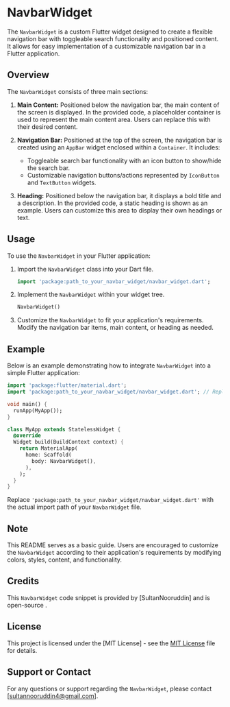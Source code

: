
# NavbarWidget

The `NavbarWidget` is a custom Flutter widget designed to create a flexible navigation bar with toggleable search functionality and positioned content. It allows for easy implementation of a customizable navigation bar in a Flutter application.

## Overview

The `NavbarWidget` consists of three main sections:

1. **Main Content:** Positioned below the navigation bar, the main content of the screen is displayed. In the provided code, a placeholder container is used to represent the main content area. Users can replace this with their desired content.

2. **Navigation Bar:** Positioned at the top of the screen, the navigation bar is created using an `AppBar` widget enclosed within a `Container`. It includes:
   - Toggleable search bar functionality with an icon button to show/hide the search bar.
   - Customizable navigation buttons/actions represented by `IconButton` and `TextButton` widgets.

3. **Heading:** Positioned below the navigation bar, it displays a bold title and a description. In the provided code, a static heading is shown as an example. Users can customize this area to display their own headings or text.

## Usage

To use the `NavbarWidget` in your Flutter application:

1. Import the `NavbarWidget` class into your Dart file.
   ```dart
   import 'package:path_to_your_navbar_widget/navbar_widget.dart';
   ```

2. Implement the `NavbarWidget` within your widget tree.
   ```dart
   NavbarWidget()
   ```

3. Customize the `NavbarWidget` to fit your application's requirements. Modify the navigation bar items, main content, or heading as needed.

## Example

Below is an example demonstrating how to integrate `NavbarWidget` into a simple Flutter application:

```dart
import 'package:flutter/material.dart';
import 'package:path_to_your_navbar_widget/navbar_widget.dart'; // Replace with the correct import path

void main() {
  runApp(MyApp());
}

class MyApp extends StatelessWidget {
  @override
  Widget build(BuildContext context) {
    return MaterialApp(
      home: Scaffold(
        body: NavbarWidget(),
      ),
    );
  }
}
```

Replace `'package:path_to_your_navbar_widget/navbar_widget.dart'` with the actual import path of your `NavbarWidget` file.

## Note

This README serves as a basic guide. Users are encouraged to customize the `NavbarWidget` according to their application's requirements by modifying colors, styles, content, and functionality.

## Credits

This `NavbarWidget` code snippet is provided by [SultanNooruddin] and is open-source .

## License

This project is licensed under the [MIT License] - see the [MIT License](MITLicense.md) file for details.

## Support or Contact

For any questions or support regarding the `NavbarWidget`, please contact [sultannooruddin4@gmail.com].
